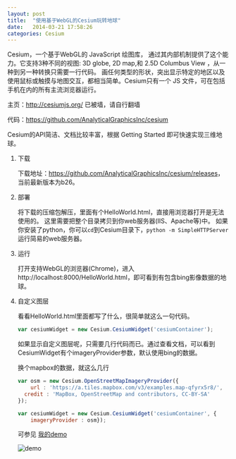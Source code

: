 ```yaml
---
layout: post
title:  "使用基于WebGL的Cesium玩转地球"
date:   2014-03-21 17:58:26
categories: Cesium
---
```


Cesium，一个基于WebGL的 JavaScript 绘图库， 通过其内部机制提供了这个能力。它支持3种不同的视图: 3D globe, 2D map,和 2.5D Columbus View ，从一种到另一种转换只需要一行代码。 画任何类型的形状，突出显示特定的地区以及使用鼠标或触摸与地图交互，都相当简单。Cesium只有一个 JS 文件，可在包括手机在内的所有主流浏览器运行。


主页：<http://cesiumjs.org/> 已被墙，请自行翻墙


代码：<https://github.com/AnalyticalGraphicsInc/cesium>


Cesium的API简洁、文档比较丰富，根据 Getting Started 即可快速实现三维地球。

1. 下载

	下载地址：<https://github.com/AnalyticalGraphicsInc/cesium/releases>，当前最新版本为b26。

2. 部署

    将下载的压缩包解压，里面有个HelloWorld.html，直接用浏览器打开是无法使用的。
	这里需要把整个目录拷贝到你web服务器(IIS、Apache等)中。
	如果你安装了python，你可以```cd```到Cesium目录下，```python -m SimpleHTTPServer```运行简易的web服务器。

3. 运行

	打开支持WebGL的浏览器(Chrome)，进入http://localhost:8000/HelloWorld.html，即可看到有包含bing影像数据的地球。

4. 自定义图层

	看看HelloWorld.html里面都写了什么，很简单就这么一句代码。

	```javascript
	var cesiumWidget = new Cesium.CesiumWidget('cesiumContainer');
	```


	如果显示自定义图层呢，只需要几行代码而已。通过查看文档，可以看到CesiumWidget有个imageryProvider参数，默认使用bing的数据。

	换个mapbox的数据，就这么几行

	```javascript
    var osm = new Cesium.OpenStreetMapImageryProvider({
        url : 'https://a.tiles.mapbox.com/v3/examples.map-qfyrx5r8/',
  	  credit : 'MapBox, OpenStreetMap and contributors, CC-BY-SA'
    });

    var cesiumWidget = new Cesium.CesiumWidget('cesiumContainer', {
        imageryProvider : osm});
	```

	可参见 [我的demo](../../../../earth/index.html)


	![demo](../../../../pic/CesiumDemo.png)
